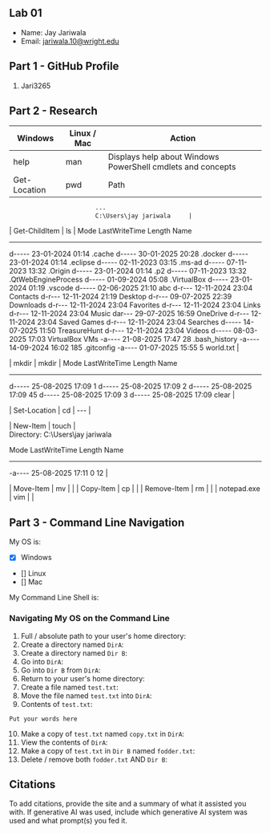 ## Lab 01

- Name: Jay Jariwala
- Email: jariwala.10@wright.edu

## Part 1 - GitHub Profile

1. Jari3265

## Part 2 - Research

| Windows | Linux / Mac | Action |
| ---     | ---         | ---    |
| help    | man         | Displays help about Windows PowerShell cmdlets and concepts       |
| Get-Location | pwd    |   Path
                            ---
                            C:\Users\jay jariwala     |
| Get-ChildItem | ls    |     Mode                 LastWriteTime         Length Name
----                 -------------         ------ ----
d-----        23-01-2024     01:14                .cache
d-----        30-01-2025     20:28                .docker
d-----        23-01-2024     01:14                .eclipse
d-----        02-11-2023     03:15                .ms-ad
d-----        07-11-2023     13:32                .Origin
d-----        23-01-2024     01:14                .p2
d-----        07-11-2023     13:32                .QtWebEngineProcess
d-----        01-09-2024     05:08                .VirtualBox
d-----        23-01-2024     01:19                .vscode
d-----        02-06-2025     21:10                abc
d-r---        12-11-2024     23:04                Contacts
d-r---        12-11-2024     21:19                Desktop
d-r---        09-07-2025     22:39                Downloads
d-r---        12-11-2024     23:04                Favorites
d-r---        12-11-2024     23:04                Links
d-r---        12-11-2024     23:04                Music
dar---        29-07-2025     16:59                OneDrive
d-r---        12-11-2024     23:04                Saved Games
d-r---        12-11-2024     23:04                Searches
d-----        14-07-2025     11:50                TreasureHunt
d-r---        12-11-2024     23:04                Videos
d-----        08-03-2025     17:03                VirtualBox VMs
-a----        21-08-2025     17:47             28 .bash_history
-a----        14-09-2024     16:02            185 .gitconfig
-a----        01-07-2025     15:55              5 world.txt   |


| mkdir   | mkdir       |    Mode                 LastWriteTime         Length Name
----                 -------------         ------ ----
d-----        25-08-2025     17:09                1
d-----        25-08-2025     17:09                2
d-----        25-08-2025     17:09                45
d-----        25-08-2025     17:09                3
d-----        25-08-2025     17:09                clear    |

| Set-Location | cd     |     ---   |

| New-Item | touch      |   
    Directory: C:\Users\jay jariwala


Mode                 LastWriteTime         Length Name
----                 -------------         ------ ----
-a----        25-08-2025     17:11              0 12     |

| Move-Item | mv        |        |
| Copy-Item | cp        |        |
| Remove-Item | rm      |        |
| notepad.exe | vim     |        |

## Part 3 - Command Line Navigation

My OS is:
- [x] Windows
- [] Linux
- [] Mac

My Command Line Shell is: 

### Navigating My OS on the Command Line

1. Full / absolute path to your user's home directory:
2. Create a directory named `DirA`:
3. Create a directory named `Dir B`:
4. Go into `DirA`:
5. Go into `Dir B` from `DirA`:
6. Return to your user's home directory:
7. Create a file named `test.txt`:
8. Move the file named `test.txt` into `DirA`:
9. Contents of `test.txt`:
```
Put your words here
```
10. Make a copy of `test.txt` named `copy.txt` in `DirA`:
11. View the contents of `DirA`: 
12. Make a copy of `test.txt` in `Dir B` named `fodder.txt`:
13. Delete / remove both `fodder.txt` AND `Dir B`:

## Citations

To add citations, provide the site and a summary of what it assisted you with.  If generative AI was used, include which generative AI system was used and what prompt(s) you fed it.



